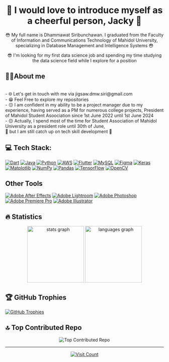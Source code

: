 <h1 align="center">🥰 I would love to introduce myself as a cheerful person, Jacky 🥰</h1>


<p align="center">😳 My full name is Dhammawat Siribunchawan. I graduated from the Faculty of Information and Communications Technology of Mahidol University, specializing in Database Management and Intelligence Systems 😳 </p>
  
<p align="center"> 😎
 I'm looking for my first data science job and spending my time studying the data science field while I explore for a position
</p>

<h2 align="left">👩‍💻About me</h2>
<p align="left">
<br> - 🌐 Let's get in touch with me via jigsaw.dmw.siri@gmail.com
<br> - 😁 Feel Free to explore my repositories
<br> - 😗 I am confident in my ability to be a project manager due to my experience, having served as a PM for numerous college projects, President of Mahidol Student Asoociation since 1st June 2022 until 1st June 2024
<br> - 😔 Actually, I spend most of the time for Student Association of Mahidol University as a president role until 30th of June,
  <br>   👊 but I am still catch up on tech skill development 👊

</p>


<h2 align="left"> 💻 Tech Stack:</h2>

<p align="left"> 
<a href="https://dart.dev/"><img src="https://img.shields.io/badge/dart-%230175C2.svg?style=for-the-badge&logo=dart&logoColor=white" alt="Dart"></a>
<a href="https://www.java.com/"><img src="https://img.shields.io/badge/java-%23ED8B00.svg?style=for-the-badge&logo=openjdk&logoColor=white" alt="Java"></a>
<a href="https://www.python.org/"><img src="https://img.shields.io/badge/python-3670A0?style=for-the-badge&logo=python&logoColor=ffdd54" alt="Python"></a>
<a href="https://aws.amazon.com/"><img src="https://img.shields.io/badge/AWS-%23FF9900.svg?style=for-the-badge&logo=amazon-aws&logoColor=white" alt="AWS"></a>
<a href="https://flutter.dev/"><img src="https://img.shields.io/badge/Flutter-%2302569B.svg?style=for-the-badge&logo=Flutter&logoColor=white" alt="Flutter"></a>
<a href="https://www.mysql.com/"><img src="https://img.shields.io/badge/mysql-4479A1.svg?style=for-the-badge&logo=mysql&logoColor=white" alt="MySQL"></a>
<a href="https://www.figma.com/"><img src="https://img.shields.io/badge/figma-%23F24E1E.svg?style=for-the-badge&logo=figma&logoColor=white" alt="Figma"></a>
<a href="https://keras.io/"><img src="https://img.shields.io/badge/Keras-%23D00000.svg?style=for-the-badge&logo=Keras&logoColor=white" alt="Keras"></a>
<a href="https://matplotlib.org/"><img src="https://img.shields.io/badge/Matplotlib-%23ffffff.svg?style=for-the-badge&logo=Matplotlib&logoColor=black" alt="Matplotlib"></a>
<a href="https://numpy.org/"><img src="https://img.shields.io/badge/numpy-%23013243.svg?style=for-the-badge&logo=numpy&logoColor=white" alt="NumPy"></a>
<a href="https://pandas.pydata.org/"><img src="https://img.shields.io/badge/pandas-%23150458.svg?style=for-the-badge&logo=pandas&logoColor=white" alt="Pandas"></a>
<a href="https://www.tensorflow.org/"><img src="https://img.shields.io/badge/TensorFlow-%23FF6F00.svg?style=for-the-badge&logo=TensorFlow&logoColor=white" alt="TensorFlow"></a>
<a href="https://opencv.org/"><img src="https://img.shields.io/badge/opencv-%23white.svg?style=for-the-badge&logo=opencv&logoColor=white" alt="OpenCV"></a>
</p>

<h2 align="left">Other Tools</h2>
<p align="left">
<a href="https://www.adobe.com/products/aftereffects.html"><img src="https://img.shields.io/badge/Adobe%20After%20Effects-9999FF.svg?style=for-the-badge&logo=Adobe%20After%20Effects&logoColor=white" alt="Adobe After Effects"></a>
<a href="https://www.adobe.com/products/photoshop-lightroom.html"><img src="https://img.shields.io/badge/Adobe%20Lightroom-31A8FF.svg?style=for-the-badge&logo=Adobe%20Lightroom&logoColor=white" alt="Adobe Lightroom"></a>
<a href="https://www.adobe.com/products/photoshop.html"><img src="https://img.shields.io/badge/adobe%20photoshop-%2331A8FF.svg?style=for-the-badge&logo=adobe%20photoshop&logoColor=white" alt="Adobe Photoshop"></a>
<a href="https://www.adobe.com/products/premiere.html"><img src="https://img.shields.io/badge/Adobe%20Premiere%20Pro-9999FF.svg?style=for-the-badge&logo=Adobe%20Premiere%20Pro&logoColor=white" alt="Adobe Premiere Pro"></a>
<a href="https://www.adobe.com/products/illustrator.html"><img src="https://img.shields.io/badge/adobe%20illustrator-%23FF9A00.svg?style=for-the-badge&logo=adobe%20illustrator&logoColor=white" alt="Adobe Illustrator"></a>
</p>

<h2 align="left">🔥 Statistics</h2>
<div align="center">
  <img height="180" src="https://github-readme-stats.vercel.app/api?username=J1gsaww&hide_title=false&hide_rank=false&show_icons=true&include_all_commits=true&count_private=true&disable_animations=false&theme=dracula&locale=en&hide_border=false&order=1" height="150" alt="stats graph"  />
  <img height="180" src="https://github-readme-stats.vercel.app/api/top-langs?username=J1gsaww&locale=en&hide_title=false&layout=compact&card_width=320&langs_count=5&theme=dracula&hide_border=false&order=2" alt="languages graph"  />
</div>

<h2>🏆 GitHub Trophies</h2>
<a href="https://github.com/J1gsaww" align="center"><img src="https://github-profile-trophy.vercel.app/?username=J1gsaww&theme=radical&no-frame=false&no-bg=true&margin-w=4" alt="GitHub Trophies"></a>

<h2>🔝 Top Contributed Repo</h2>
<div align="center"?
<a href="https://github.com/J1gsaww"><img src="https://github-contributor-stats.vercel.app/api?username=J1gsaww&limit=5&theme=dark&combine_all_yearly_contributions=true" alt="Top Contributed Repo"></a>
<hr/>
<a href="https://visitcount.itsvg.in">
  <img src="https://visitcount.itsvg.in/api?id=J1gsaww&icon=0&color=0" alt="Visit Count">
</a>
</div>



